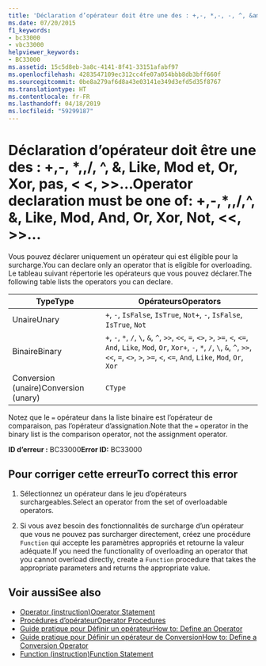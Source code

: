 ```yaml
---
title: 'Déclaration d’opérateur doit être une des : +,-, *,-, -, ^, &amp;, Like, Mod et, Or, Xor, pas, <<>>,, =, <>, <, < =, >, > =, CType, IsTrue, IsFalse'
ms.date: 07/20/2015
f1_keywords:
- bc33000
- vbc33000
helpviewer_keywords:
- BC33000
ms.assetid: 15c5d8eb-3a8c-4141-8f41-33151afabf97
ms.openlocfilehash: 4283547109ec312cc4fe07a054bbb8db3bff660f
ms.sourcegitcommit: 0be8a279af6d8a43e03141e349d3efd5d35f8767
ms.translationtype: HT
ms.contentlocale: fr-FR
ms.lasthandoff: 04/18/2019
ms.locfileid: "59299187"
---
```

# <a name="operator-declaration-must-be-one-of----amp-like-mod-and-or-xor-not--"></a><span data-ttu-id="738f7-102">Déclaration d’opérateur doit être une des : +,-, \*,\,/, ^, &amp;, Like, Mod et, Or, Xor, pas, \< \<, >>...</span><span class="sxs-lookup"><span data-stu-id="738f7-102">Operator declaration must be one of:  +,-,\*,\,/,^, &amp;, Like, Mod, And, Or, Xor, Not, \<\<, >>...</span></span>
<span data-ttu-id="738f7-103">Vous pouvez déclarer uniquement un opérateur qui est éligible pour la surcharge.</span><span class="sxs-lookup"><span data-stu-id="738f7-103">You can declare only an operator that is eligible for overloading.</span></span> <span data-ttu-id="738f7-104">Le tableau suivant répertorie les opérateurs que vous pouvez déclarer.</span><span class="sxs-lookup"><span data-stu-id="738f7-104">The following table lists the operators you can declare.</span></span>  
  
|<span data-ttu-id="738f7-105">Type</span><span class="sxs-lookup"><span data-stu-id="738f7-105">Type</span></span>|<span data-ttu-id="738f7-106">Opérateurs</span><span class="sxs-lookup"><span data-stu-id="738f7-106">Operators</span></span>|  
|----------|---------------|  
|<span data-ttu-id="738f7-107">Unaire</span><span class="sxs-lookup"><span data-stu-id="738f7-107">Unary</span></span>|<span data-ttu-id="738f7-108">`+`, `-`, `IsFalse`, `IsTrue`, `Not`</span><span class="sxs-lookup"><span data-stu-id="738f7-108">`+`, `-`, `IsFalse`, `IsTrue`, `Not`</span></span>|  
|<span data-ttu-id="738f7-109">Binaire</span><span class="sxs-lookup"><span data-stu-id="738f7-109">Binary</span></span>|<span data-ttu-id="738f7-110">`+`, `-`, `*`, `/`, `\`, `&`, `^`, `>>`, `<<`, `=`, `<>`, `>`, `>=`, `<`, `<=`, `And`, `Like`, `Mod`, `Or`, `Xor`</span><span class="sxs-lookup"><span data-stu-id="738f7-110">`+`, `-`, `*`, `/`, `\`, `&`, `^`, `>>`, `<<`, `=`, `<>`, `>`, `>=`, `<`, `<=`, `And`, `Like`, `Mod`, `Or`, `Xor`</span></span>|  
|<span data-ttu-id="738f7-111">Conversion (unaire)</span><span class="sxs-lookup"><span data-stu-id="738f7-111">Conversion (unary)</span></span>|`CType`|  
  
 <span data-ttu-id="738f7-112">Notez que le `=` opérateur dans la liste binaire est l’opérateur de comparaison, pas l’opérateur d’assignation.</span><span class="sxs-lookup"><span data-stu-id="738f7-112">Note that the `=` operator in the binary list is the comparison operator, not the assignment operator.</span></span>  
  
 <span data-ttu-id="738f7-113">**ID d’erreur :** BC33000</span><span class="sxs-lookup"><span data-stu-id="738f7-113">**Error ID:** BC33000</span></span>  
  
## <a name="to-correct-this-error"></a><span data-ttu-id="738f7-114">Pour corriger cette erreur</span><span class="sxs-lookup"><span data-stu-id="738f7-114">To correct this error</span></span>  
  
1. <span data-ttu-id="738f7-115">Sélectionnez un opérateur dans le jeu d’opérateurs surchargeables.</span><span class="sxs-lookup"><span data-stu-id="738f7-115">Select an operator from the set of overloadable operators.</span></span>  
  
2. <span data-ttu-id="738f7-116">Si vous avez besoin des fonctionnalités de surcharge d’un opérateur que vous ne pouvez pas surcharger directement, créez une procédure `Function` qui accepte les paramètres appropriés et retourne la valeur adéquate.</span><span class="sxs-lookup"><span data-stu-id="738f7-116">If you need the functionality of overloading an operator that you cannot overload directly, create a `Function` procedure that takes the appropriate parameters and returns the appropriate value.</span></span>  
  
## <a name="see-also"></a><span data-ttu-id="738f7-117">Voir aussi</span><span class="sxs-lookup"><span data-stu-id="738f7-117">See also</span></span>

- [<span data-ttu-id="738f7-118">Operator (instruction)</span><span class="sxs-lookup"><span data-stu-id="738f7-118">Operator Statement</span></span>](../../../visual-basic/language-reference/statements/operator-statement.md)
- [<span data-ttu-id="738f7-119">Procédures d’opérateur</span><span class="sxs-lookup"><span data-stu-id="738f7-119">Operator Procedures</span></span>](../../../visual-basic/programming-guide/language-features/procedures/operator-procedures.md)
- [<span data-ttu-id="738f7-120">Guide pratique pour Définir un opérateur</span><span class="sxs-lookup"><span data-stu-id="738f7-120">How to: Define an Operator</span></span>](../../../visual-basic/programming-guide/language-features/procedures/how-to-define-an-operator.md)
- [<span data-ttu-id="738f7-121">Guide pratique pour Définir un opérateur de Conversion</span><span class="sxs-lookup"><span data-stu-id="738f7-121">How to: Define a Conversion Operator</span></span>](../../../visual-basic/programming-guide/language-features/procedures/how-to-define-a-conversion-operator.md)
- [<span data-ttu-id="738f7-122">Function (instruction)</span><span class="sxs-lookup"><span data-stu-id="738f7-122">Function Statement</span></span>](../../../visual-basic/language-reference/statements/function-statement.md)
